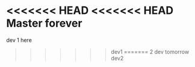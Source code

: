 <<<<<<< HEAD
<<<<<<< HEAD
Master forever
=======
dev 1 here

>>>>>>> dev1
=======
2 dev
 tomorrow
>>>>>>> dev2
